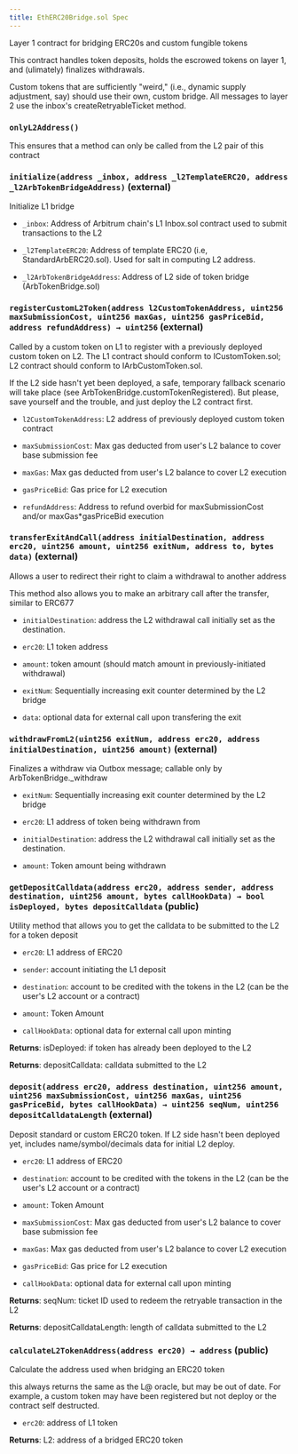 ```yaml
---
title: EthERC20Bridge.sol Spec
---
```


Layer 1 contract for bridging ERC20s and custom fungible tokens

This contract handles token deposits, holds the escrowed tokens on layer 1, and (ulimately) finalizes withdrawals.

Custom tokens that are sufficiently "weird," (i.e., dynamic supply adjustment, say) should use their own, custom bridge.
All messages to layer 2 use the inbox's createRetryableTicket method.

### `onlyL2Address()`

This ensures that a method can only be called from the L2 pair of this contract

### `initialize(address _inbox, address _l2TemplateERC20, address _l2ArbTokenBridgeAddress)` (external)

Initialize L1 bridge

- `_inbox`: Address of Arbitrum chain's L1 Inbox.sol contract used to submit transactions to the L2

- `_l2TemplateERC20`: Address of template ERC20 (i.e, StandardArbERC20.sol). Used for salt in computing L2 address.

- `_l2ArbTokenBridgeAddress`: Address of L2 side of token bridge (ArbTokenBridge.sol)

### `registerCustomL2Token(address l2CustomTokenAddress, uint256 maxSubmissionCost, uint256 maxGas, uint256 gasPriceBid, address refundAddress) → uint256` (external)

Called by a custom token on L1 to register with a previously deployed custom token on L2.
The L1 contract should conform to ICustomToken.sol; L2 contract should conform to IArbCustomToken.sol.

If the L2 side hasn't yet been deployed, a safe, temporary fallback scenario will take place
(see ArbTokenBridge.customTokenRegistered). But please, save yourself and the trouble, and just deploy the L2 contract first.

- `l2CustomTokenAddress`: L2 address of previously deployed custom token contract

- `maxSubmissionCost`: Max gas deducted from user's L2 balance to cover base submission fee

- `maxGas`: Max gas deducted from user's L2 balance to cover L2 execution

- `gasPriceBid`: Gas price for L2 execution

- `refundAddress`: Address to refund overbid for maxSubmissionCost and/or maxGas\*gasPriceBid execution

### `transferExitAndCall(address initialDestination, address erc20, uint256 amount, uint256 exitNum, address to, bytes data)` (external)

Allows a user to redirect their right to claim a withdrawal to another address

This method also allows you to make an arbitrary call after the transfer, similar to ERC677

- `initialDestination`: address the L2 withdrawal call initially set as the destination.

- `erc20`: L1 token address

- `amount`: token amount (should match amount in previously-initiated withdrawal)

- `exitNum`: Sequentially increasing exit counter determined by the L2 bridge

- `data`: optional data for external call upon transfering the exit

### `withdrawFromL2(uint256 exitNum, address erc20, address initialDestination, uint256 amount)` (external)

Finalizes a withdraw via Outbox message; callable only by ArbTokenBridge.\_withdraw

- `exitNum`: Sequentially increasing exit counter determined by the L2 bridge

- `erc20`: L1 address of token being withdrawn from

- `initialDestination`: address the L2 withdrawal call initially set as the destination.

- `amount`: Token amount being withdrawn

### `getDepositCalldata(address erc20, address sender, address destination, uint256 amount, bytes callHookData) → bool isDeployed, bytes depositCalldata` (public)

Utility method that allows you to get the calldata to be submitted to the L2 for a token deposit

- `erc20`: L1 address of ERC20

- `sender`: account initiating the L1 deposit

- `destination`: account to be credited with the tokens in the L2 (can be the user's L2 account or a contract)

- `amount`: Token Amount

- `callHookData`: optional data for external call upon minting

**Returns**: isDeployed: if token has already been deployed to the L2

**Returns**: depositCalldata: calldata submitted to the L2

### `deposit(address erc20, address destination, uint256 amount, uint256 maxSubmissionCost, uint256 maxGas, uint256 gasPriceBid, bytes callHookData) → uint256 seqNum, uint256 depositCalldataLength` (external)

Deposit standard or custom ERC20 token. If L2 side hasn't been deployed yet, includes name/symbol/decimals data for initial L2 deploy.

- `erc20`: L1 address of ERC20

- `destination`: account to be credited with the tokens in the L2 (can be the user's L2 account or a contract)

- `amount`: Token Amount

- `maxSubmissionCost`: Max gas deducted from user's L2 balance to cover base submission fee

- `maxGas`: Max gas deducted from user's L2 balance to cover L2 execution

- `gasPriceBid`: Gas price for L2 execution

- `callHookData`: optional data for external call upon minting

**Returns**: seqNum: ticket ID used to redeem the retryable transaction in the L2

**Returns**: depositCalldataLength: length of calldata submitted to the L2

### `calculateL2TokenAddress(address erc20) → address` (public)

Calculate the address used when bridging an ERC20 token

this always returns the same as the L@ oracle, but may be out of date.
For example, a custom token may have been registered but not deploy or the contract self destructed.

- `erc20`: address of L1 token

**Returns**: L2: address of a bridged ERC20 token
